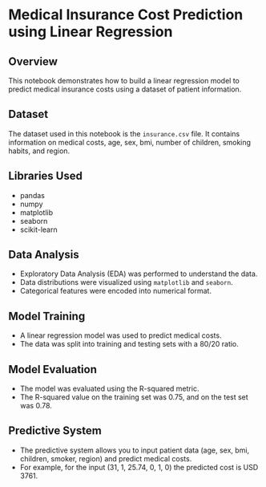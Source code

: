 # Medical Insurance Cost Prediction using Linear Regression

## Overview
This notebook demonstrates how to build a linear regression model to predict medical insurance costs using a dataset of patient information.

## Dataset
The dataset used in this notebook is the `insurance.csv` file. It contains information on medical costs, age, sex, bmi, number of children, smoking habits, and region.

## Libraries Used
*   pandas
*   numpy
*   matplotlib
*   seaborn
*   scikit-learn

## Data Analysis
*   Exploratory Data Analysis (EDA) was performed to understand the data.
*   Data distributions were visualized using `matplotlib` and `seaborn`.
*   Categorical features were encoded into numerical format.

## Model Training
*   A linear regression model was used to predict medical costs.
*   The data was split into training and testing sets with a 80/20 ratio.

## Model Evaluation
*   The model was evaluated using the R-squared metric.
*   The R-squared value on the training set was 0.75, and on the test set was 0.78.

## Predictive System
*   The predictive system allows you to input patient data (age, sex, bmi, children, smoker, region) and predict medical costs.
*   For example, for the input (31, 1, 25.74, 0, 1, 0) the predicted cost is USD 3761.
